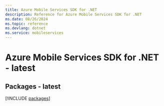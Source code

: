 ```yaml
---
title: Azure Mobile Services SDK for .NET
description: Reference for Azure Mobile Services SDK for .NET
ms.date: 08/26/2024
ms.topic: reference
ms.devlang: dotnet
ms.service: mobileservices
---
```

# Azure Mobile Services SDK for .NET - latest
## Packages - latest
[!INCLUDE [packages](mobile-services-index.md)]